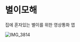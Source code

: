 # 별이모해
집에 혼자있는 별이를 위한 영상통화 앱

![IMG_3814](https://github.com/user-attachments/assets/71b6bff9-fef8-43ed-b569-a8cc20d5844f)
